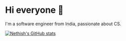 # Hi everyone :wave:

I'm a software engineer from India, passionate about CS.

[![Nethish's GitHub stats](https://github-readme-stats.vercel.app/api?username=nethish)](https://github.com/anuraghazra/github-readme-stats)